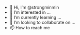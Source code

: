 - 👋 Hi, I’m @strongminmin
- 👀 I’m interested in ...
- 🌱 I’m currently learning ...
- 💞️ I’m looking to collaborate on ...
- 📫 How to reach me 

<!---
strongminmin/strongminmin is a ✨ special ✨ repository because its `README.md` (this file) appears on your GitHub profile.
You can click the Preview link to take a look at your changes.
--->
